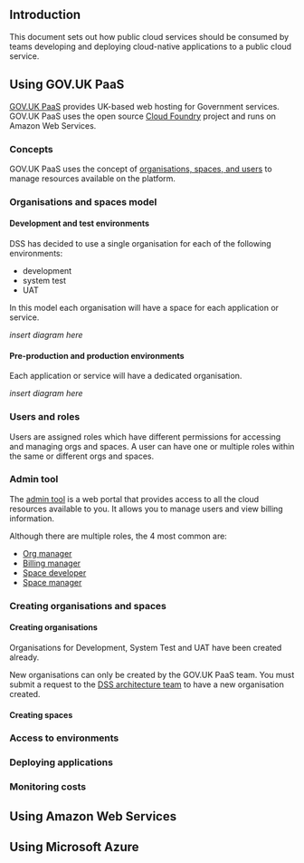 ## Introduction

This document sets out how public cloud services should be consumed by teams developing and deploying cloud-native applications to a public cloud service.

## Using GOV.UK PaaS

[GOV.UK PaaS][1] provides UK-based web hosting for Government services. GOV.UK PaaS uses the open source [Cloud Foundry][2] project and runs on Amazon Web Services.

### Concepts

GOV.UK PaaS uses the concept of [organisations, spaces, and users][3] to manage resources available on the platform.

### Organisations and spaces model

#### Development and test environments

DSS has decided to use a single organisation for each of the following environments:

- development
- system test
- UAT

In this model each organisation will have a space for each application or service.

*insert diagram here*

#### Pre-production and production environments

Each application or service will have a dedicated organisation.

*insert diagram here*

### Users and roles

Users are assigned roles which have different permissions for accessing and managing orgs and spaces. A user can have one or multiple roles within the same or different orgs and spaces.

### Admin tool

The [admin tool][4] is a web portal that provides access to all the cloud resources available to you. It allows you to manage users and view billing information.

Although there are multiple roles, the 4 most common are:

- [Org manager][5]
- [Billing manager][6]
- [Space developer][7]
- [Space manager][8]

### Creating organisations and spaces

#### Creating organisations

Organisations for Development, System Test and UAT have been created already.

New organisations can only be created by the GOV.UK PaaS team. You must submit a request to the [DSS architecture team][9] to have a new organisation created.

#### Creating spaces

### Access to environments

### Deploying applications

### Monitoring costs

## Using Amazon Web Services

## Using Microsoft Azure

[1]:https://docs.cloud.service.gov.uk/
[2]:https://www.cloudfoundry.org/
[3]:https://docs.cloud.service.gov.uk/orgs_spaces_users.html
[4]:https://login.london.cloud.service.gov.uk/login
[5]:https://docs.cloud.service.gov.uk/orgs_spaces_users.html#org-manager
[6]:https://docs.cloud.service.gov.uk/orgs_spaces_users.html#billing-manager
[7]:https://docs.cloud.service.gov.uk/orgs_spaces_users.html#space-developer
[8]:https://docs.cloud.service.gov.uk/orgs_spaces_users.html#space-manager
[9]:mailto:ea-team@ea.finance-ni.gov.uk
